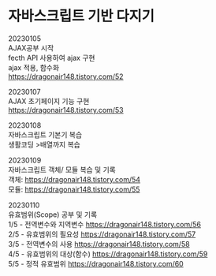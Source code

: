 # 자바스크립트 기반 다지기


20230105<br>
AJAX공부 시작<br>
fecth  API 사용하여 ajax 구현<br>
ajax 적용, 함수화<br>
https://dragonair148.tistory.com/52<br>

20230107 <br>
AJAX 초기페이지 기능 구현 <br>
https://dragonair148.tistory.com/53<br>

20230108<br>
자바스크립트 기본기 복습<br>
생활코딩 >배열까지 복습<br>

20230109<br>
자바스크립트 객체/ 모듈 복습 및 기록 <br>
객체: https://dragonair148.tistory.com/54 <br>
모듈: https://dragonair148.tistory.com/55 <br>

20230110<br>
유효범위(Scope) 공부 및 기록 <br>
1/5 - 전역변수와 지역변수 https://dragonair148.tistory.com/56 <br>
2/5 - 유효범위의 필요성 https://dragonair148.tistory.com/57 <br>
3/5 - 전역변수의 사용 https://dragonair148.tistory.com/58 <br>
4/5 - 유효범위의 대상(함수) https://dragonair148.tistory.com/59 <br>
5/5 - 정적 유효범위 https://dragonair148.tistory.com/60 <br>
